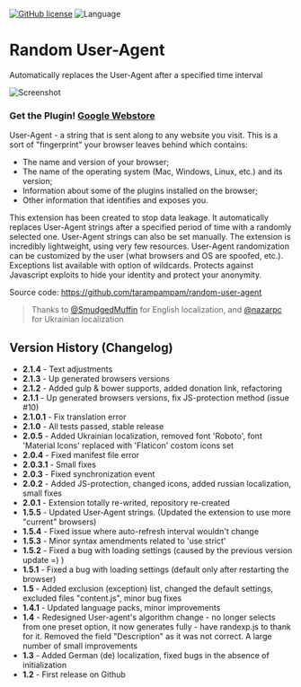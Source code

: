[![GitHub license](https://img.shields.io/badge/license-WTFPL-blue.svg)](https://raw.githubusercontent.com/tarampampam/nod32-update-mirror/master/LICENSE) ![Language](https://img.shields.io/badge/language-javascript-yellowgreen.svg)

# Random User-Agent

Automatically replaces the User-Agent after a specified time interval

![Screenshot](https://raw.githubusercontent.com/tarampampam/random-user-agent/master/webstore_content/slides/slide-1.jpg)

### Get the Plugin! [Google Webstore]

User-Agent - a string that is sent along to any website you visit. This is a sort of "fingerprint" your browser leaves behind which contains:
- The name and version of your browser;
- The name of the operating system (Mac, Windows, Linux, etc.) and its version;
- Information about some of the plugins installed on the browser;
- Other information that identifies and exposes you.

This extension has been created to stop data leakage. It automatically replaces User-Agent strings after a specified period of time with a randomly selected one. User-Agent strings can also be set manually. The extension is incredibly lightweight, using very few resources. User-Agent randomization can be customized by the user (what browsers and OS are spoofed, etc.). Exceptions list available with option of wildcards. Protects against Javascript exploits to hide your identity and protect your anonymity.

Source code: https://github.com/tarampampam/random-user-agent

> Thanks to [@SmudgedMuffin](https://github.com/SmudgedMuffin) for English localization, and [@nazarpc](https://github.com/nazar-pc) for Ukrainian localization

Version History (Changelog)
----

* **2.1.4** - Text adjustments
* **2.1.3** - Up generated browsers versions
* **2.1.2** - Added gulp & bower supports, added donation link, refactoring
* **2.1.1** - Up generated browsers versions, fix JS-protection method (issue #10)
* **2.1.0.1** - Fix translation error
* **2.1.0** - All tests passed, stable release
* **2.0.5** - Added Ukrainian localization, removed font 'Roboto', font 'Material Icons' replaced with 'Flaticon' costom icons set
* **2.0.4** - Fixed manifest file error
* **2.0.3.1** - Small fixes
* **2.0.3** - Fixed synchronization event
* **2.0.2** - Added JS-protection, changed icons, added russian localization, small fixes
* **2.0.1** - Extension totally re-writed, repository re-created
* **1.5.5** - Updated User-Agent strings. (Updated the extension to use more "current" browsers)
* **1.5.4** - Fixed issue where auto-refresh interval wouldn't change
* **1.5.3** - Minor syntax amendments related to 'use strict'
* **1.5.2** - Fixed a bug with loading settings (caused by the previous version update =) )
* **1.5.1** - Fixed a bug with loading settings (default only after restarting the browser)
* **1.5** - Added exclusion (exception) list, changed the default settings, excluded files "content.js", minor bug fixes
* **1.4.1** - Updated language packs, minor improvements
* **1.4** - Redesigned User-agent's algorithm change - no longer selects from one preset option, it now generates fully - have randexp.js to thank for it. Removed the field "Description" as it was not correct. A large number of small improvements
* **1.3** - Added German (de) localization, fixed bugs in the absence of initialization
* **1.2** - First release on Github

[Google Webstore]:https://chrome.google.com/webstore/detail/random-hide-user-agent/einpaelgookohagofgnnkcfjbkkgepnp
[randexp.js]:http://github.com/fent/randexp.js
